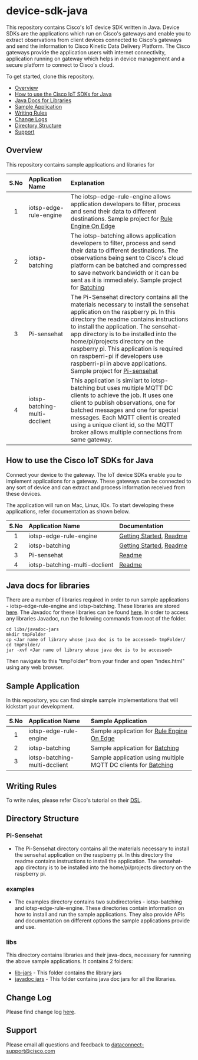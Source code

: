 # device-sdk-java  

This repository contains Cisco's IoT device SDK written in Java. Device SDKs are the applications which run on Cisco's gateways and enable you to extract observations from client devices connected to Cisco's gateways and send the information to Cisco Kinetic Data Delivery Platform. The Cisco gateways provide the application users with internet connectivity, application running on gateway which helps in device management and a secure platform to connect to Cisco's cloud.  

To get started, clone this repository.

* [Overview](#overview)
* [How to use the Cisco IoT SDKs for Java](#how-to-use-the-cisco-iot-sdks-for-java)
* [Java Docs for Libraries](#java-docs-for-libraries)
* [Sample Application](#sample-application)  
* [Writing Rules](#writing-rules)   
* [Change Logs](#change-log) 
* [Directory Structure](#directory-structure)
* [Support](#support)  

## Overview
This repository contains sample applications and libraries for  

| S.No          | Application Name     | Explanation  | 
|:-------------:|:--------------------|:------------|
| 1       | iotsp-edge-rule-engine | The iotsp-edge-rule-engine allows application developers to filter, process and send their data to different destinations. Sample project for [Rule Engine On Edge](examples/iotsp-edge-rule-engine)|  
| 2       | iotsp-batching | The iotsp-batching allows application developers to filter, process and send their data to different destinations. The observations being sent to Cisco's cloud platform can be batched and compressed to save network bandwidth or it can be sent as it is immediately. Sample project for [Batching](examples/iotsp-batching)| 
| 3      | Pi-sensehat | The Pi-Sensehat directory contains all the materials necessary to install the sensehat application on the raspberry pi. In this directory the readme contains instructions to install the application. The sensehat-app directory is to be installed into the home/pi/projects directory on the raspberry pi. This application is required on raspberri-pi if developers use raspberri-pi in above applications. Sample project for [Pi-sensehat](Pi-sensehat)|  
| 4        | iotsp-batching-multi-dcclient | This application is similart to iotsp-batching but uses multiple MQTT DC clients to achieve the job. It uses one client to publish observations, one for batched messages and one for special messages. Each MQTT client is created using a unique client id, so the MQTT broker allows multiple connections from same gateway. 

## How to use the Cisco IoT SDKs for Java   
Connect your device to the gateway. The IoT device SDKs enable you to implement applications for a gateway. These gateways can be connected to any sort of device and can extract and process information received from these devices.  

The application will run on Mac, Linux, IOx. To start developing these applications, refer documentation as shown below.   

| S.No          | Application Name     | Documentation  | 
|:-------------:|:--------------------|:------------|
| 1       | iotsp-edge-rule-engine | [Getting Started](examples/iotsp-edge-rule-engine/GettingStarted.md), [Readme](examples/iotsp-edge-rule-engine/README.md)|  
| 2       | iotsp-batching |  [Getting Started](examples/iotsp-batching/GettingStarted.md), [Readme](examples/iotsp-batching/README.md)| 
| 3      | Pi-sensehat | [Readme](Pi-sensehat/README.md)|  
| 4      | iotsp-batching-multi-dcclient| [Readme](iotsp-batching-multi-dcclient/README.md)|  

## Java docs for libraries    

There are a number of libraries required in order to run sample applications - iotsp-edge-rule-engine and iotsp-batching. These libraries are stored [here](libs/lib-jars). The Javadoc for these libraries can be found [here](libs/javadoc-jars). In order to access any libraries Javadoc, run the following commands from root of the folder.  
```   
cd libs/javadoc-jars
mkdir tmpFolder
cp <Jar name of library whose java doc is to be accessed> tmpFolder/
cd tmpFolder/
jar -xvf <Jar name of library whose java doc is to be accessed>
```   
Then navigate to this "tmpFolder" from your finder and open "index.html" using any web browser.  

## Sample Application    

In this repository, you can find simple sample implementations that will kickstart your development.  

| S.No          | Application Name     | Sample Application  |     
|:-------------:|:--------------------|:------------|   
| 1       | iotsp-edge-rule-engine | Sample application for [Rule Engine On Edge](examples/iotsp-edge-rule-engine/src/main/java/com/cisco/iot/swp/edge/app/RESampleApp.java)|      
| 2       | iotsp-batching | Sample application for [Batching](examples/iotsp-batching/src/main/java/com/cisco/iot/swp/batch/re/app/BatchManagerSampleApp.java)|          
| 3       | iotsp-batching-multi-dcclient | Sample application using multiple MQTT DC clients for [Batching](examples/iotsp-batching/src/main/java/com/cisco/iot/swp/batch/re/app/BatchManagerSampleApp.java)|          

## Writing Rules  
To write rules, please refer Cisco's tutorial on their [DSL](https://github.com/CiscoDevNet/iot-state-processing-dsl).  

## Directory Structure    
### Pi-Sensehat
  - The Pi-Sensehat directory contains all the materials necessary to install the sensehat application on the raspberry pi. In this directory the readme contains instructions to install the application. The sensehat-app directory is to be installed into the home/pi/projects directory on the raspberry pi. 
  
### examples
  - The examples directory contains two subdirectories - iotsp-batching and iotsp-edge-rule-engine. These directories contain information on how to install and run the sample applications. They also provide APIs and documentation on different options the sample applications provide and use.
  
### libs
This directory contains libraries and their java-docs, necessary for runnning the above sample applications. It contains 2 folders:  
* [lib-jars](libs/lib-jars) - This folder contains the library jars
* [javadoc jars](libs/javadoc-jars) - This folder contains java doc jars for all the libraries.     

## Change Log   

Please find change log [here](CHANGELOG.md).     

## Support  
Please email all questions and feedback to dataconnect-support@cisco.com
